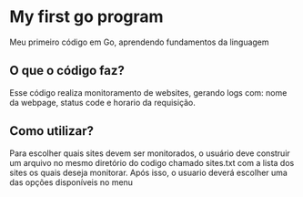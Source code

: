 # My first go program
Meu primeiro código em Go, aprendendo fundamentos da linguagem

## O que o código faz?
Esse código realiza monitoramento de websites, gerando logs com: nome da webpage, status code e horario da requisição. 

## Como utilizar?
Para escolher quais sites devem ser monitorados, o usuário deve construir um arquivo no mesmo diretório do codigo chamado sites.txt com a lista dos sites os quais deseja monitorar. Após isso, o usuario deverá escolher uma das opções disponíveis no menu

